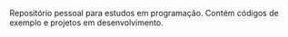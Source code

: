 Repositório pessoal para estudos em programação. Contém códigos de exemplo e projetos em desenvolvimento.
